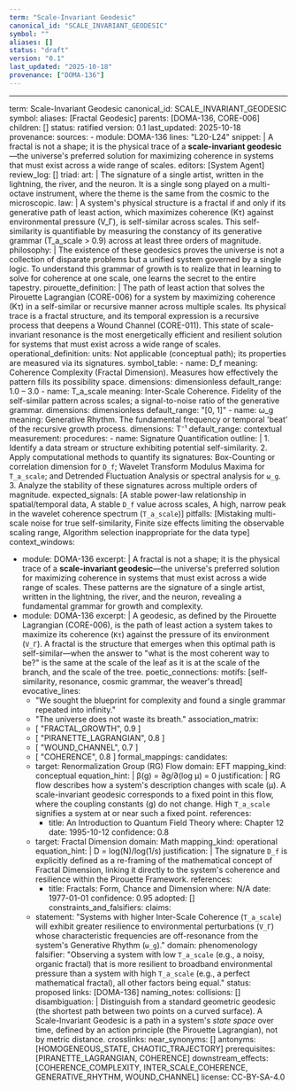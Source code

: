 ```yaml
---
term: "Scale-Invariant Geodesic"
canonical_id: "SCALE_INVARIANT_GEODESIC"
symbol: ""
aliases: []
status: "draft"
version: "0.1"
last_updated: "2025-10-18"
provenance: ["DOMA-136"]
---
```


---
term: Scale-Invariant Geodesic
canonical_id: SCALE_INVARIANT_GEODESIC
symbol: 
aliases: [Fractal Geodesic]
parents: [DOMA-136, CORE-006]
children: []
status: ratified
version: 0.1
last_updated: 2025-10-18
provenance:
  sources:
    - module: DOMA-136
      lines: "L20-L24"
      snippet: |
        A fractal is not a shape; it is the physical trace of a **scale-invariant geodesic**—the universe's preferred solution for maximizing coherence in systems that must exist across a wide range of scales.
  editors: [System Agent]
  review_log: []
triad:
  art: |
    The signature of a single artist, written in the lightning, the river, and the neuron. It is a single song played on a multi-octave instrument, where the theme is the same from the cosmic to the microscopic.
  law: |
    A system's physical structure is a fractal if and only if its generative path of least action, which maximizes coherence (Kτ) against environmental pressure (V_Γ), is self-similar across scales. This self-similarity is quantifiable by measuring the constancy of its generative grammar (T_a_scale > 0.9) across at least three orders of magnitude.
  philosophy: |
    The existence of these geodesics proves the universe is not a collection of disparate problems but a unified system governed by a single logic. To understand this grammar of growth is to realize that in learning to solve for coherence at one scale, one learns the secret to the entire tapestry.
pirouette_definition: |
  The path of least action that solves the Pirouette Lagrangian (CORE-006) for a system by maximizing coherence (Kτ) in a self-similar or recursive manner across multiple scales. Its physical trace is a fractal structure, and its temporal expression is a recursive process that deepens a Wound Channel (CORE-011). This state of scale-invariant resonance is the most energetically efficient and resilient solution for systems that must exist across a wide range of scales.
operational_definition:
  units: Not applicable (conceptual path); its properties are measured via its signatures.
  symbol_table:
    - name: D_f
      meaning: Coherence Complexity (Fractal Dimension). Measures how effectively the pattern fills its possibility space.
      dimensions: dimensionless
      default_range: 1.0 – 3.0
    - name: T_a_scale
      meaning: Inter-Scale Coherence. Fidelity of the self-similar pattern across scales; a signal-to-noise ratio of the generative grammar.
      dimensions: dimensionless
      default_range: "[0, 1]"
    - name: ω_g
      meaning: Generative Rhythm. The fundamental frequency or temporal 'beat' of the recursive growth process.
      dimensions: T⁻¹
      default_range: contextual
  measurement:
    procedures:
      - name: Signature Quantification
        outline: |
          1. Identify a data stream or structure exhibiting potential self-similarity.
          2. Apply computational methods to quantify its signatures: Box-Counting or correlation dimension for `D_f`; Wavelet Transform Modulus Maxima for `T_a_scale`; and Detrended Fluctuation Analysis or spectral analysis for `ω_g`.
          3. Analyze the stability of these signatures across multiple orders of magnitude.
        expected_signals: [A stable power-law relationship in spatial/temporal data, A stable `D_f` value across scales, A high, narrow peak in the wavelet coherence spectrum (`T_a_scale`)]
        pitfalls: [Mistaking multi-scale noise for true self-similarity, Finite size effects limiting the observable scaling range, Algorithm selection inappropriate for the data type]
context_windows:
  - module: DOMA-136
    excerpt: |
      A fractal is not a shape; it is the physical trace of a **scale-invariant geodesic**—the universe's preferred solution for maximizing coherence in systems that must exist across a wide range of scales. These patterns are the signature of a single artist, written in the lightning, the river, and the neuron, revealing a fundamental grammar for growth and complexity.
  - module: DOMA-136
    excerpt: |
      A geodesic, as defined by the Pirouette Lagrangian (CORE-006), is the path of least action a system takes to maximize its coherence (`Kτ`) against the pressure of its environment (`V_Γ`). A fractal is the structure that emerges when this optimal path is self-similar—when the answer to "what is the most coherent way to be?" is the same at the scale of the leaf as it is at the scale of the branch, and the scale of the tree.
poetic_connections:
  motifs: [self-similarity, resonance, cosmic grammar, the weaver's thread]
  evocative_lines:
    - "We sought the blueprint for complexity and found a single grammar repeated into infinity."
    - "The universe does not waste its breath."
  association_matrix:
    - [ "FRACTAL_GROWTH", 0.9 ]
    - [ "PIRANETTE_LAGRANGIAN", 0.8 ]
    - [ "WOUND_CHANNEL", 0.7 ]
    - [ "COHERENCE", 0.8 ]
formal_mappings:
  candidates:
    - target: Renormalization Group (RG) Flow
      domain: EFT
      mapping_kind: conceptual
      equation_hint: |
        β(g) = ∂g/∂(log μ) = 0
      justification: |
        RG flow describes how a system's description changes with scale (μ). A scale-invariant geodesic corresponds to a fixed point in this flow, where the coupling constants (g) do not change. High `T_a_scale` signifies a system at or near such a fixed point.
      references:
        - title: An Introduction to Quantum Field Theory
          where: Chapter 12
          date: 1995-10-12
      confidence: 0.8
    - target: Fractal Dimension
      domain: Math
      mapping_kind: operational
      equation_hint: |
        D = log(N)/log(1/s)
      justification: |
        The signature `D_f` is explicitly defined as a re-framing of the mathematical concept of Fractal Dimension, linking it directly to the system's coherence and resilience within the Pirouette Framework.
      references:
        - title: Fractals: Form, Chance and Dimension
          where: N/A
          date: 1977-01-01
      confidence: 0.95
  adopted: []
constraints_and_falsifiers:
  claims:
    - statement: "Systems with higher Inter-Scale Coherence (`T_a_scale`) will exhibit greater resilience to environmental perturbations (`V_Γ`) whose characteristic frequencies are off-resonance from the system's Generative Rhythm (`ω_g`)."
      domain: phenomenology
      falsifier: "Observing a system with low `T_a_scale` (e.g., a noisy, organic fractal) that is more resilient to broadband environmental pressure than a system with high `T_a_scale` (e.g., a perfect mathematical fractal), all other factors being equal."
      status: proposed
      links: [DOMA-136]
naming_notes:
  collisions: []
  disambiguation: |
    Distinguish from a standard geometric geodesic (the shortest path between two points on a curved surface). A Scale-Invariant Geodesic is a path in a system's *state space* over time, defined by an action principle (the Pirouette Lagrangian), not by metric distance.
crosslinks:
  near_synonyms: []
  antonyms: [HOMOGENEOUS_STATE, CHAOTIC_TRAJECTORY]
  prerequisites: [PIRANETTE_LAGRANGIAN, COHERENCE]
  downstream_effects: [COHERENCE_COMPLEXITY, INTER_SCALE_COHERENCE, GENERATIVE_RHYTHM, WOUND_CHANNEL]
license: CC-BY-SA-4.0